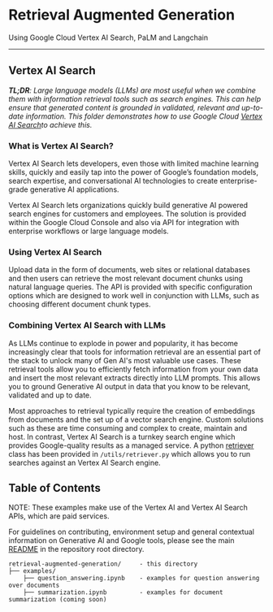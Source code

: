 # Retrieval Augmented Generation

Using Google Cloud Vertex AI Search, PaLM and Langchain

---

## Vertex AI Search

_**TL;DR**: Large language models (LLMs) are most useful when we combine them with information retrieval tools such as search engines. This can help ensure that generated content is grounded in validated, relevant and up-to-date information._
_This folder demonstrates how to use Google Cloud [Vertex AI Search](https://cloud.google.com/enterprise-search)to achieve this._

### What is Vertex AI Search?

Vertex AI Search lets developers, even those with limited machine learning skills, quickly and easily tap into the power of Google’s foundation models, search expertise, and conversational AI technologies to create enterprise-grade generative AI applications.

Vertex AI Search lets organizations quickly build generative AI powered search engines for customers and employees. The solution is provided within the Google Cloud Console and also via API for integration with enterprise workflows or large language models.

### Using Vertex AI Search

Upload data in the form of documents, web sites or relational databases and then users can retrieve the most relevant document chunks using natural language queries. The API is provided with specific configuration options which are designed to work well in conjunction with LLMs, such as choosing different document chunk types.

### Combining Vertex AI Search with LLMs

As LLMs continue to explode in power and popularity, it has become increasingly clear that tools for information retrieval are an essential part of the stack to unlock many of Gen AI's most valuable use cases.
These retrieval tools allow you to efficiently fetch information from your own data and insert the most relevant extracts directly into LLM prompts. This allows you to ground Generative AI output in data that you know to be relevant, validated and up to date.

Most approaches to retrieval typically require the creation of embeddings from documents and the set up of a vector search engine. Custom solutions such as these are time consuming and complex to create, maintain and host. In contrast, Vertex AI Search is a turnkey search engine which provides Google-quality results as a managed service.
A python [retriever](https://python.langchain.com/docs/modules/data_connection/retrievers.html) class has been provided in `/utils/retriever.py` which allows you to run searches against an Vertex AI Search engine.

## Table of Contents

NOTE: These examples make use of the Vertex AI and Vertex AI Search APIs, which are paid services.

For guidelines on contributing, environment setup and general contextual information on Generative AI and Google tools, please see the main [README](../README.md) in the repository root directory.

```text
retrieval-augmented-generation/     - this directory
├── examples/
    ├── question_answering.ipynb    - examples for question answering over documents
    ├── summarization.ipynb         - examples for document summarization (coming soon)
```
